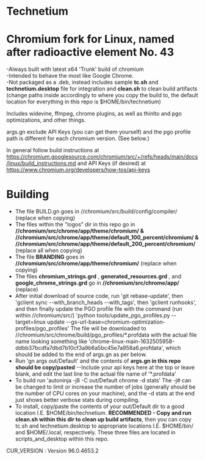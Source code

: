 # Technetium
# Chromium fork for Linux, named after radioactive element No. 43
-Always built with latest x64 'Trunk' build of chromium \
-Intended to behave the most like Google Chrome. \
-Not packaged as a .deb, instead includes sample **tc.sh** and **technetium.desktop** file for integration and **clean.sh** to clean build artifacts (change paths inside accordingly to where you copy the build to, the default location for everything in this repo is $HOME/bin/technetium)

Includes widevine, ffmpeg, chrome plugins, as well as thinlto and pgo optimizations, and other things.

args.gn exclude API Keys (you can get them yourself) and the pgo profile path is different for each chromium version. (See below.)

In general follow build instructions at https://chromium.googlesource.com/chromium/src/+/refs/heads/main/docs/linux/build_instructions.md and API Keys (if desired) at https://www.chromium.org/developers/how-tos/api-keys

# Building
- The file BUILD.gn goes in //chromium/src/build/config/compiler/ (replace when copying)
- The files within the "logos" dir in this repo go in **//chromium/src/chrome/app/theme/chromium/ & //chromium/src/chrome/app/theme/default_100_percent/chromium/ & //chromium/src/chrome/app/theme/default_200_percent/chromium/** (replace all when copying) 
- The file **BRANDING** goes in **//chromium/src/chrome/app/theme/chromium/** (replace when copying)
- The files **chromium_strings.grd** , **generated_resources.grd** , and **google_chrome_strings.grd** go in **//chromium/src/chrome/app/** (replace)
- After initial download of source code, run 'git rebase-update', then 'gclient sync --with_branch_heads --with_tags', then 'gclient runhooks', and then finally update the PGO profile file with the command (run within //chromium/src/) 'python tools/update_pgo_profiles.py --target=linux update --gs-url-base=chromium-optimization-profiles/pgo_profiles'  The file will be downloaded to //chromium/src/chrome/build/pgo_profiles/*.profdata with the actual file name looking something like 'chrome-linux-main-1632505958-ddbb37bcdfa7dbd7b10cf3a9b6a5bc45e7a958a6.profdata', which should be added to the end of args.gn as per below.
- Run 'gn args out/Default' and the contents of **args.gn in this repo should be copy/pasted** --Include your api keys here at the top or leave blank, and edit the last line to the actual file name of '*.profdata'
- To build run 'autoninja -j8 -C out/Default chrome -d stats' The -j# can be changed to limit or increase the number of jobs (generally should be the number of CPU cores on your machine), and the -d stats at the end just shows better verbose stats during compiling.
- To install, copy/paste the contents of your out/Default dir to a good location I.E. $HOME/bin/technetium. **RECOMMENDED - Copy and run clean.sh within this dir to clean up build artifacts**, then you can copy tc.sh and technetium.desktop to appropriate locations I.E. $HOME/bin/ and $HOME/.local, respectively. These three files are located in scripts_and_desktop within this repo.

CUR_VERSION : Version 96.0.4653.2
